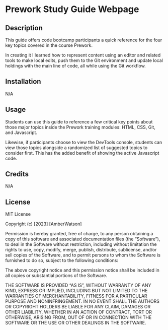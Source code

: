 # Prework Study Guide Webpage

## Description

This guide offers code bootcamp participants a quick reference for the four key topics covered in the course Prework.

In creating it I learned how to represent content using an editor and related tools to make local edits, push them to the Git environment and update local holdings with the main line of code, all while using the Git workflow.

## Installation

N/A

## Usage

Students can use this guide to reference a few critical key points about those major topics inside the Prework training modules: HTML, CSS, Git, and Javascript.

Likewise, if participants choose to view the DevTools console, students can view those topics alongside a randomized list of suggested topics to consider first. This has the added benefit of showing the active Javascript code.

## Credits

N/A

## License

MIT License

Copyright (c) [2023] [AmberWatson]

Permission is hereby granted, free of charge, to any person obtaining a copy of this software and associated documentation files (the “Software”), to deal in the Software without restriction, including without limitation the rights to use, copy, modify, merge, publish, distribute, sublicense, and/or sell copies of the Software, and to permit persons to whom the Software is furnished to do so, subject to the following conditions:

The above copyright notice and this permission notice shall be included in all copies or substantial portions of the Software.

THE SOFTWARE IS PROVIDED “AS IS”, WITHOUT WARRANTY OF ANY KIND, EXPRESS OR IMPLIED, INCLUDING BUT NOT LIMITED TO THE WARRANTIES OF MERCHANTABILITY, FITNESS FOR A PARTICULAR PURPOSE AND NONINFRINGEMENT. IN NO EVENT SHALL THE AUTHORS OR COPYRIGHT HOLDERS BE LIABLE FOR ANY CLAIM, DAMAGES OR OTHER LIABILITY, WHETHER IN AN ACTION OF CONTRACT, TORT OR OTHERWISE, ARISING FROM, OUT OF OR IN CONNECTION WITH THE SOFTWARE OR THE USE OR OTHER DEALINGS IN THE SOFTWARE.
